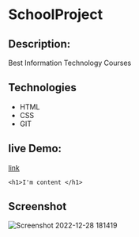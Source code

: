 # SchoolProject

## Description:
Best Information Technology Courses
## Technologies
- HTML
- CSS
- GIT

## live Demo:
[link](https://schoolproject-lb.netlify.app)
```
<h1>I'm content </h1>
```
## Screenshot

![Screenshot 2022-12-28 181419](https://user-images.githubusercontent.com/116878530/209848977-efbb535e-1b78-457b-bd87-5e828f1fea12.png)
